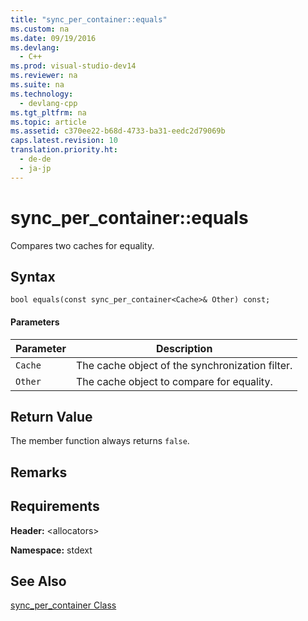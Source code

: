 ```yaml
---
title: "sync_per_container::equals"
ms.custom: na
ms.date: 09/19/2016
ms.devlang: 
  - C++
ms.prod: visual-studio-dev14
ms.reviewer: na
ms.suite: na
ms.technology: 
  - devlang-cpp
ms.tgt_pltfrm: na
ms.topic: article
ms.assetid: c370ee22-b68d-4733-ba31-eedc2d79069b
caps.latest.revision: 10
translation.priority.ht: 
  - de-de
  - ja-jp
---
```

# sync_per_container::equals
Compares two caches for equality.  
  
## Syntax  
  
```  
bool equals(const sync_per_container<Cache>& Other) const;  
```  
  
#### Parameters  
  
|Parameter|Description|  
|---------------|-----------------|  
|`Cache`|The cache object of the synchronization filter.|  
|`Other`|The cache object to compare for equality.|  
  
## Return Value  
 The member function always returns `false`.  
  
## Remarks  
  
## Requirements  
 **Header:** <allocators\>  
  
 **Namespace:** stdext  
  
## See Also  
 [sync_per_container Class](../vs140/sync_per_container-Class.md)